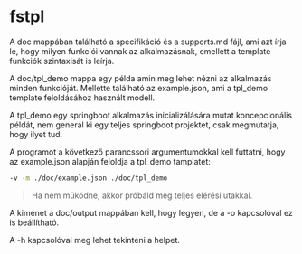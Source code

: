 # fstpl

A doc mappában található a specifikáció és a supports.md fájl, ami azt írja le, hogy milyen funkciói vannak az alkalmazásnak, emellett a template funkciók szintaxisát is leírja.

A doc/tpl_demo mappa egy példa amin meg lehet nézni az alkalmazás minden funkcióját. Mellette található az example.json, ami a tpl_demo template feloldásához használt modell.

A tpl_demo egy springboot alkalmazás inicializálására mutat koncepcionális példát, nem generál ki egy teljes springboot projektet, csak megmutatja, hogy ilyet tud.

A programot a következő parancssori argumentumokkal kell futtatni, hogy az example.json alapján feloldja a tpl_demo tamplatet:

```sh
-v -m ./doc/example.json ./doc/tpl_demo
```

> Ha nem működne, akkor próbáld meg teljes elérési utakkal.

A kimenet a doc/output mappában kell, hogy legyen, de a -o kapcsolóval ez is beállítható.

A -h kapcsolóval meg lehet tekinteni a helpet.
